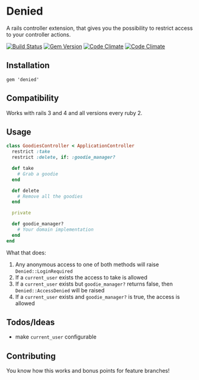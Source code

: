 # Denied

A rails controller extension, that gives you the possibility to restrict access to your controller actions.

[![Build Status](https://secure.travis-ci.org/xijo/denied.png?branch=master)](https://travis-ci.org/xijo/denied) [![Gem Version](https://badge.fury.io/rb/denied.png)](http://badge.fury.io/rb/denied) [![Code Climate](https://codeclimate.com/github/xijo/denied.png)](https://codeclimate.com/github/xijo/denied) [![Code Climate](https://codeclimate.com/github/xijo/denied/coverage.png)](https://codeclimate.com/github/xijo/denied)

## Installation

    gem 'denied'

## Compatibility

Works with rails 3 and 4 and all versions every ruby 2.

## Usage

```ruby
class GoodiesController < ApplicationController
  restrict :take
  restrict :delete, if: :goodie_manager?

  def take
    # Grab a goodie
  end

  def delete
    # Remove all the goodies
  end

  private

  def goodie_manager?
    # Your domain implementation
  end
end
```

What that does:
  1. Any anonymous access to one of both methods will raise `Denied::LoginRequired`
  2. If a `current_user` exists the access to take is allowed
  3. If a `current_user` exists but `goodie_manager?` returns false, then `Denied::AccessDenied` will be raised
  4. If a `current_user` exists and `goodie_manager?` is true, the access is allowed

## Todos/Ideas

* make `current_user` configurable

## Contributing

You know how this works and bonus points for feature branches!
